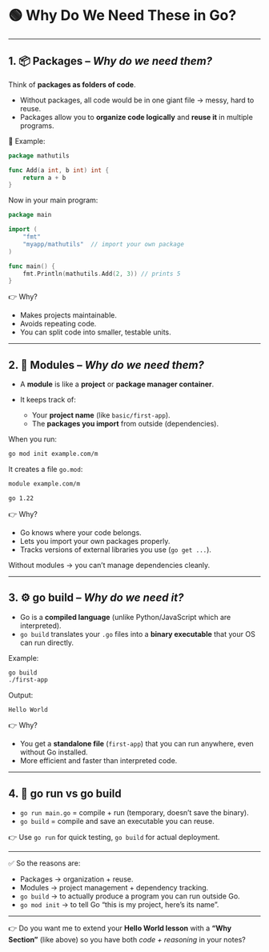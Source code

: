 # 🟢 Why Do We Need These in Go?

---

## 1. 📦 **Packages** – *Why do we need them?*

Think of **packages as folders of code**.

* Without packages, all code would be in one giant file → messy, hard to reuse.
* Packages allow you to **organize code logically** and **reuse it** in multiple programs.

🔑 Example:

```go
package mathutils

func Add(a int, b int) int {
    return a + b
}
```

Now in your main program:

```go
package main

import (
    "fmt"
    "myapp/mathutils"  // import your own package
)

func main() {
    fmt.Println(mathutils.Add(2, 3)) // prints 5
}
```

👉 Why?

* Makes projects maintainable.
* Avoids repeating code.
* You can split code into smaller, testable units.

---

## 2. 📂 **Modules** – *Why do we need them?*

* A **module** is like a **project** or **package manager container**.
* It keeps track of:

  * Your **project name** (like `basic/first-app`).
  * The **packages you import** from outside (dependencies).

When you run:

```bash
go mod init example.com/m
```

It creates a file `go.mod`:

```txt
module example.com/m

go 1.22
```

👉 Why?

* Go knows where your code belongs.
* Lets you import your own packages properly.
* Tracks versions of external libraries you use (`go get ...`).

Without modules → you can’t manage dependencies cleanly.

---

## 3. ⚙️ **go build** – *Why do we need it?*

* Go is a **compiled language** (unlike Python/JavaScript which are interpreted).
* `go build` translates your `.go` files into a **binary executable** that your OS can run directly.

Example:

```bash
go build
./first-app
```

Output:

```
Hello World
```

👉 Why?

* You get a **standalone file** (`first-app`) that you can run anywhere, even without Go installed.
* More efficient and faster than interpreted code.

---

## 4. 🚀 **go run** vs **go build**

* `go run main.go` = compile + run (temporary, doesn’t save the binary).
* `go build` = compile and save an executable you can reuse.

👉 Use `go run` for quick testing, `go build` for actual deployment.

---


✅ So the reasons are:

* Packages → organization + reuse.
* Modules → project management + dependency tracking.
* `go build` → to actually produce a program you can run outside Go.
* `go mod init` → to tell Go “this is my project, here’s its name”.

---

👉 Do you want me to extend your **Hello World lesson** with a **“Why Section”** (like above) so you have both *code + reasoning* in your notes?
